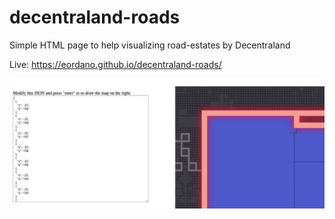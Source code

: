 # decentraland-roads

Simple HTML page to help visualizing road-estates by Decentraland

Live: https://eordano.github.io/decentraland-roads/

![Transforms a JSON into a PNG that is retrieved from api.decentraland.org](preview.png)
